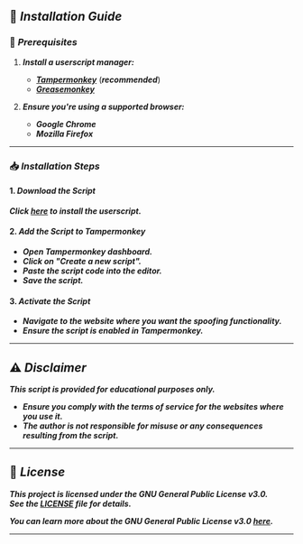 ## 🚀 **_Installation Guide_**  

### 📌 **_Prerequisites_**
1. **_Install a userscript manager:_**
   - [**_Tampermonkey_**](https://chromewebstore.google.com/detail/tampermonkey-legacy/lcmhijbkigalmkeommnijlpobloojgfn) (**_recommended_**)
   - [**_Greasemonkey_**](https://addons.mozilla.org/en-US/firefox/addon/greasemonkey/)

2. **_Ensure you're using a supported browser:_**
   - **_Google Chrome_**
   - **_Mozilla Firefox_**

---

### 📥 **_Installation Steps_**

#### 1. **_Download the Script_**  
**_Click [here](./exam.user.js) to install the userscript._**

#### 2. **_Add the Script to Tampermonkey_**  
- **_Open Tampermonkey dashboard._**
- **_Click on "Create a new script"._**
- **_Paste the script code into the editor._**
- **_Save the script._**

#### 3. **_Activate the Script_**  
- **_Navigate to the website where you want the spoofing functionality._**
- **_Ensure the script is enabled in Tampermonkey._**

---

## ⚠️ **_Disclaimer_**  

**_This script is provided for educational purposes only._**  
- **_Ensure you comply with the terms of service for the websites where you use it._**  
- **_The author is not responsible for misuse or any consequences resulting from the script._**  

---

## 📜 **_License_**  

**_This project is licensed under the GNU General Public License v3.0._**  
**_See the [LICENSE](./LICENSE) file for details._**

**_You can learn more about the GNU General Public License v3.0 [here](https://www.gnu.org/licenses/gpl-3.0.html)._**

---
